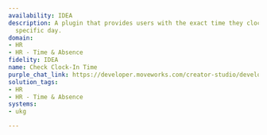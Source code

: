 ```yaml
---
availability: IDEA
description: A plugin that provides users with the exact time they clocked in on a
  specific day.
domain:
- HR
- HR - Time & Absence
fidelity: IDEA
name: Check Clock-In Time
purple_chat_link: https://developer.moveworks.com/creator-studio/developer-tools/purple-chat/?conversation=%7B%22startTimestamp%22%3A%2211%3A43%2BAM%22%2C%22messages%22%3A%5B%7B%22role%22%3A%22user%22%2C%22parts%22%3A%5B%7B%22richText%22%3A%22What+time+did+I+clock+in+every+day+this+week%3F%22%7D%5D%7D%2C%7B%22role%22%3A%22assistant%22%2C%22parts%22%3A%5B%7B%22reasoningSteps%22%3A%5B%7B%22status%22%3A%22success%22%2C%22richText%22%3A%22Fetches+clock-in+times+for+the+user+from+the+HR+system+for+the+current+week%22%7D%5D%7D%2C%7B%22richText%22%3A%22%3Cp%3EHere+are+your+clock-in+times+for+this+week%3A%3Cbr%3E%3C%2Fp%3E%22%7D%2C%7B%22richText%22%3A%22%3Cb%3E%3Cp%3EMonday%3Cbr%3E%3C%2Fp%3E%3C%2Fb%3E%3Cbr%3E%3Cp%3E8%3A45+AM%3Cbr%3E%3C%2Fp%3E%22%7D%2C%7B%22richText%22%3A%22%3Cb%3E%3Cp%3ETuesday%3Cbr%3E%3C%2Fp%3E%3C%2Fb%3E%3Cbr%3E%3Cp%3E9%3A00+AM%3Cbr%3E%3C%2Fp%3E%22%7D%2C%7B%22richText%22%3A%22%3Cb%3E%3Cp%3EWednesday%3Cbr%3E%3C%2Fp%3E%3C%2Fb%3E%3Cbr%3E%3Cp%3E8%3A30+AM%3Cbr%3E%3C%2Fp%3E%22%7D%2C%7B%22richText%22%3A%22%3Cb%3E%3Cp%3EThursday%3Cbr%3E%3C%2Fp%3E%3C%2Fb%3E%3Cbr%3E%3Cp%3E9%3A15+AM%3Cbr%3E%3C%2Fp%3E%22%7D%2C%7B%22richText%22%3A%22%3Cb%3E%3Cp%3EFriday%3Cbr%3E%3C%2Fp%3E%3C%2Fb%3E%3Cbr%3E%3Cp%3E8%3A50+AM%3Cbr%3E%3C%2Fp%3E%22%7D%5D%7D%5D%7D
solution_tags:
- HR
- HR - Time & Absence
systems:
- ukg

---
```

